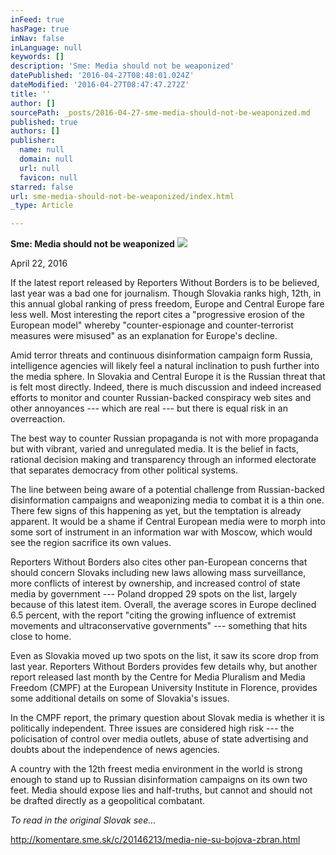 ```yaml
---
inFeed: true
hasPage: true
inNav: false
inLanguage: null
keywords: []
description: 'Sme: Media should not be weaponized'
datePublished: '2016-04-27T08:48:01.024Z'
dateModified: '2016-04-27T08:47:47.272Z'
title: ''
author: []
sourcePath: _posts/2016-04-27-sme-media-should-not-be-weaponized.md
published: true
authors: []
publisher:
  name: null
  domain: null
  url: null
  favicon: null
starred: false
url: sme-media-should-not-be-weaponized/index.html
_type: Article

---
```

**Sme: Media should not be weaponized**
![](https://the-grid-user-content.s3-us-west-2.amazonaws.com/959ec63c-1497-4bcc-b131-92e5d5c6c0ff.jpg)

April 22, 2016

If the latest report released by Reporters Without Borders is to be believed, last year was a bad one for journalism. Though Slovakia ranks high, 12th, in this annual global ranking of press freedom, Europe and Central Europe fare less well. Most interesting the report cites a "progressive erosion of the European model" whereby "counter-espionage and counter-terrorist measures were misused" as an explanation for Europe's decline. 

Amid terror threats and continuous disinformation campaign form Russia, intelligence agencies will likely feel a natural inclination to push further into the media sphere. In Slovakia and Central Europe it is the Russian threat that is felt most directly. Indeed, there is much discussion and indeed increased efforts to monitor and counter Russian-backed conspiracy web sites and other annoyances --- which are real --- but there is equal risk in an overreaction. 

The best way to counter Russian propaganda is not with more propaganda but with vibrant, varied and unregulated media. It is the belief in facts, rational decision making and transparency through an informed electorate that separates democracy from other political systems. 

The line between being aware of a potential challenge from Russian-backed disinformation campaigns and weaponizing media to combat it is a thin one. There few signs of this happening as yet, but the temptation is already apparent. It would be a shame if Central European media were to morph into some sort of instrument in an information war with Moscow, which would see the region sacrifice its own values. 

Reporters Without Borders also cites other pan-European concerns that should concern Slovaks including new laws allowing mass surveillance, more conflicts of interest by ownership, and increased control of state media by government --- Poland dropped 29 spots on the list, largely because of this latest item. Overall, the average scores in Europe declined 6.5 percent, with the report "citing the growing influence of extremist movements and ultraconservative governments" --- something that hits close to home. 

Even as Slovakia moved up two spots on the list, it saw its score drop from last year. Reporters Without Borders provides few details why, but another report released last month by the Centre for Media Pluralism and Media Freedom (CMPF) at the European University Institute in Florence, provides some additional details on some of Slovakia's issues. 

In the CMPF report, the primary question about Slovak media is whether it is politically independent. Three issues are considered high risk --- the policisation of control over media outlets, abuse of state advertising and doubts about the independence of news agencies. 

A country with the 12th freest media environment in the world is strong enough to stand up to Russian disinformation campaigns on its own two feet. Media should expose lies and half-truths, but cannot and should not be drafted directly as a geopolitical combatant. 

_To read in the original Slovak see..._

http://komentare.sme.sk/c/20146213/media-nie-su-bojova-zbran.html